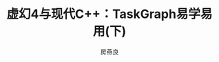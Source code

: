 ---
layout: post
title: "虚幻4与现代C++：TaskGraph易学易用(下)"
author: "房燕良"
column: "Unreal Engine"
categories: unreal
tags: [unreal, c++]
image:
  path: mcpp
  feature: cover3.png
  credit: ""
  creditlink: ""
brief: ""
---